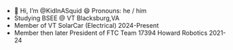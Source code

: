 - 👋 Hi, I’m @KidInASquid   😄 Pronouns: he / him
- Studying BSEE @ VT Blacksburg,VA
- Member of VT SolarCar (Electrical) 2024-Present
- Member then later President of FTC Team 17394 Howard Robotics 2021-24
<!---
KidInASquid/KidInASquid is a ✨ special ✨ repository because its `README.md` (this file) appears on your GitHub profile.
You can click the Preview link to take a look at your changes.
--->
